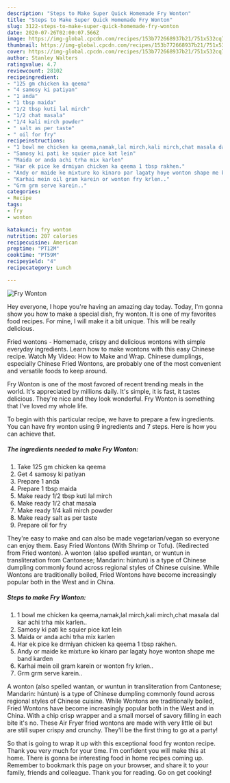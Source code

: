 ```yaml
---
description: "Steps to Make Super Quick Homemade Fry Wonton"
title: "Steps to Make Super Quick Homemade Fry Wonton"
slug: 3122-steps-to-make-super-quick-homemade-fry-wonton
date: 2020-07-26T02:00:07.566Z
image: https://img-global.cpcdn.com/recipes/153b772668937b21/751x532cq70/fry-wonton-recipe-main-photo.jpg
thumbnail: https://img-global.cpcdn.com/recipes/153b772668937b21/751x532cq70/fry-wonton-recipe-main-photo.jpg
cover: https://img-global.cpcdn.com/recipes/153b772668937b21/751x532cq70/fry-wonton-recipe-main-photo.jpg
author: Stanley Walters
ratingvalue: 4.7
reviewcount: 28102
recipeingredient:
- "125 gm chicken ka qeema"
- "4 samosy ki patiyan"
- "1 anda"
- "1 tbsp maida"
- "1/2 tbsp kuti lal mirch"
- "1/2 chat masala"
- "1/4 kali mirch powder"
- " salt as per taste"
- " oil for fry"
recipeinstructions:
- "1 bowl me chicken ka qeema,namak,lal mirch,kali mirch,chat masala dal kar achi trha mix karlen.."
- "Samosy ki pati ke squier pice kat lein"
- "Maida or anda achi trha mix karlen"
- "Har ek pice ke drmiyan chicken ka qeema 1 tbsp rakhen."
- "Andy or maide ke mixture ko kinaro par lagaty hoye wonton shape me band karden"
- "Karhai mein oil gram karein or wonton fry krlen.."
- "Grm grm serve karein.."
categories:
- Recipe
tags:
- fry
- wonton

katakunci: fry wonton 
nutrition: 207 calories
recipecuisine: American
preptime: "PT12M"
cooktime: "PT59M"
recipeyield: "4"
recipecategory: Lunch

---
```



![Fry Wonton](https://img-global.cpcdn.com/recipes/153b772668937b21/751x532cq70/fry-wonton-recipe-main-photo.jpg)

Hey everyone, I hope you're having an amazing day today. Today, I'm gonna show you how to make a special dish, fry wonton. It is one of my favorites food recipes. For mine, I will make it a bit unique. This will be really delicious.

Fried wontons - Homemade, crispy and delicious wontons with simple everyday ingredients. Learn how to make wontons with this easy Chinese recipe. Watch My Video: How to Make and Wrap. Chinese dumplings, especially Chinese Fried Wontons, are probably one of the most convenient and versatile foods to keep around.

Fry Wonton is one of the most favored of recent trending meals in the world. It's appreciated by millions daily. It's simple, it is fast, it tastes delicious. They're nice and they look wonderful. Fry Wonton is something that I've loved my whole life.


To begin with this particular recipe, we have to prepare a few ingredients. You can have fry wonton using 9 ingredients and 7 steps. Here is how you can achieve that.

<!--inarticleads1-->

##### The ingredients needed to make Fry Wonton:

1. Take 125 gm chicken ka qeema
1. Get 4 samosy ki patiyan
1. Prepare 1 anda
1. Prepare 1 tbsp maida
1. Make ready 1/2 tbsp kuti lal mirch
1. Make ready 1/2 chat masala
1. Make ready 1/4 kali mirch powder
1. Make ready  salt as per taste
1. Prepare  oil for fry


They&#39;re easy to make and can also be made vegetarian/vegan so everyone can enjoy them. Easy Fried Wontons (With Shrimp or Tofu). (Redirected from Fried wonton). A wonton (also spelled wantan, or wuntun in transliteration from Cantonese; Mandarin: húntun) is a type of Chinese dumpling commonly found across regional styles of Chinese cuisine. While Wontons are traditionally boiled, Fried Wontons have become increasingly popular both in the West and in China. 

<!--inarticleads2-->

##### Steps to make Fry Wonton:

1. 1 bowl me chicken ka qeema,namak,lal mirch,kali mirch,chat masala dal kar achi trha mix karlen..
1. Samosy ki pati ke squier pice kat lein
1. Maida or anda achi trha mix karlen
1. Har ek pice ke drmiyan chicken ka qeema 1 tbsp rakhen.
1. Andy or maide ke mixture ko kinaro par lagaty hoye wonton shape me band karden
1. Karhai mein oil gram karein or wonton fry krlen..
1. Grm grm serve karein..


A wonton (also spelled wantan, or wuntun in transliteration from Cantonese; Mandarin: húntun) is a type of Chinese dumpling commonly found across regional styles of Chinese cuisine. While Wontons are traditionally boiled, Fried Wontons have become increasingly popular both in the West and in China. With a chip crisp wrapper and a small morsel of savory filling in each bite it&#39;s no. These Air Fryer fried wontons are made with very little oil but are still super crispy and crunchy. They&#39;ll be the first thing to go at a party! 

So that is going to wrap it up with this exceptional food fry wonton recipe. Thank you very much for your time. I'm confident you will make this at home. There is gonna be interesting food in home recipes coming up. Remember to bookmark this page on your browser, and share it to your family, friends and colleague. Thank you for reading. Go on get cooking!
